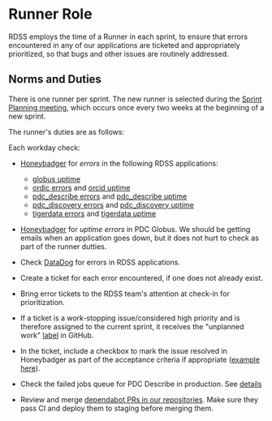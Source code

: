 # Runner Role

RDSS employs the time of a Runner in each sprint, to ensure that errors encountered in any of our applications are ticketed and appropriately prioritized, so that bugs and other issues are routinely addressed.

## Norms and Duties

There is one runner per sprint.  The new runner is selected during the [Sprint Planning meeting](meetings.md), which occurs once every two weeks at the beginning of a new sprint.

The runner's duties are as follows:

Each workday check:

* [Honeybadger](https://app.honeybadger.io/projects) for *errors* in the following RDSS applications:
   * [globus uptime](https://app.honeybadger.io/projects/103564/sites)
   * [ordic errors](https://app.honeybadger.io/projects/114910/faults?q=-is%3Aresolved+-is%3Aignored) and [orcid uptime](https://app.honeybadger.io/projects/114910/faults?q=-is%3Aresolved+-is%3Aignored)
   * [pdc_describe errors](https://app.honeybadger.io/projects/99214/faults?q=-is%3Aresolved+-is%3Aignored&sort=last_seen_asc) and [pdc_describe uptime](https://app.honeybadger.io/projects/99214/sites)
   * [pdc_discovery errors](https://app.honeybadger.io/projects/95072/faults?q=-is%3Aresolved+-is%3Aignored) and [pdc_discovery uptime](https://app.honeybadger.io/projects/95072/sites)
   * [tigerdata errors](https://app.honeybadger.io/projects/113559/faults?q=-is%3Aresolved+-is%3Aignored) and [tigerdata uptime](https://app.honeybadger.io/projects/113559/sites)
* [Honeybadger](https://app.honeybadger.io/projects) for *uptime errors* in PDC Globus. We should be getting emails when an application goes down, but it does not hurt to check as part of the runner dutties.
* Check [DataDog](https://app.datadoghq.com/logs?saved-view-id=2137895) for errors in RDSS applications.
* Create a ticket for each error encountered, if one does not already exist.
* Bring error tickets to the RDSS team's attention at check-in for prioritization.
* If a ticket is a work-stopping issue/considered high priority and is therefore assigned to the current sprint, it receives the "unplanned work" [label](sprints.md) in GitHub.
* In the ticket, include a checkbox to mark the issue resolved in Honeybadger as part of the acceptance criteria if appropriate ([example here](https://github.com/pulibrary/pdc_describe/issues/1513)).

* Check the failed jobs queue for PDC Describe in production. See [details](https://github.com/pulibrary/pdc_describe/blob/main/docs/sidekiq_jobs.md)

* Review and merge [dependabot PRs in our repositories](https://github.com/pulls?q=is%3Aopen+is%3Apr+draft%3Afalse+repo%3Apulibrary%2Fpdc_describe+repo%3Apulibrary%2Fpdc_discovery+repo%3Apulibrary%2Fannotations_app+repo%3Apulibrary%2Fdataspace_embargo_lifter+repo%3Apulibrary%2Fdspace-cli+repo%3Apulibrary%2Fdspace-development+repo%3Apulibrary%2Fdspace-java+repo%3Apulibrary%2Fdspace-jruby+repo%3Apulibrary%2Fetd_transformer+repo%3Apulibrary%2Foawaiver+repo%3Apulibrary%2Fopenbooks+repo%3Apulibrary%2Fopenpublishing+repo%3Apulibrary%2Fouranos+repo%3Apulibrary%2Frdss-handbook+repo%3Apulibrary%2FSimpleAnnotationServer+repo%3Apulibrary%2Ftiger-data-app+repo%3Apulibrary%2Ftiger-data-experiments+sort%3Acreated-asc+). Make sure they pass CI and deploy them to staging before merging them.
